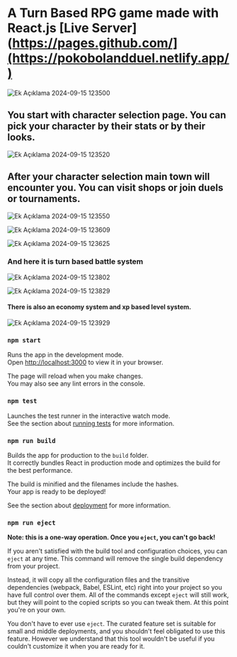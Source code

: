 # A Turn Based RPG game made with React.js [Live Server](https://pages.github.com/](https://pokobolandduel.netlify.app/)

![Ek Açıklama 2024-09-15 123500](https://github.com/user-attachments/assets/92798848-f756-4ced-98d7-cef3799e1685)

## You start with character selection page. You can pick your character by their stats or by their looks.

![Ek Açıklama 2024-09-15 123520](https://github.com/user-attachments/assets/4467c3fe-d46b-4e61-86eb-95a8d82d651f)

## After your character selection main town will encounter you. You can visit shops or join duels or tournaments.

![Ek Açıklama 2024-09-15 123550](https://github.com/user-attachments/assets/c90942b2-079a-441d-99ea-9693404c6954)

![Ek Açıklama 2024-09-15 123609](https://github.com/user-attachments/assets/5c525e3b-bfcd-4478-ab19-e4987d3c7705)

![Ek Açıklama 2024-09-15 123625](https://github.com/user-attachments/assets/5bdbaa4e-e434-475b-9211-90c2bfc2f71b)

### And here it is turn based battle system

![Ek Açıklama 2024-09-15 123802](https://github.com/user-attachments/assets/6e08bd48-a48e-4946-8382-d36924017ac3)

![Ek Açıklama 2024-09-15 123829](https://github.com/user-attachments/assets/3b96cfe8-c11c-4bb6-bcd2-1c110f335030)

#### There is also an economy system and xp based level system.

![Ek Açıklama 2024-09-15 123929](https://github.com/user-attachments/assets/0f6f78cb-ac43-4d5e-9187-b1d958356780)

### `npm start`

Runs the app in the development mode.\
Open [http://localhost:3000](http://localhost:3000) to view it in your browser.

The page will reload when you make changes.\
You may also see any lint errors in the console.

### `npm test`

Launches the test runner in the interactive watch mode.\
See the section about [running tests](https://facebook.github.io/create-react-app/docs/running-tests) for more information.

### `npm run build`

Builds the app for production to the `build` folder.\
It correctly bundles React in production mode and optimizes the build for the best performance.

The build is minified and the filenames include the hashes.\
Your app is ready to be deployed!

See the section about [deployment](https://facebook.github.io/create-react-app/docs/deployment) for more information.

### `npm run eject`

**Note: this is a one-way operation. Once you `eject`, you can't go back!**

If you aren't satisfied with the build tool and configuration choices, you can `eject` at any time. This command will remove the single build dependency from your project.

Instead, it will copy all the configuration files and the transitive dependencies (webpack, Babel, ESLint, etc) right into your project so you have full control over them. All of the commands except `eject` will still work, but they will point to the copied scripts so you can tweak them. At this point you're on your own.

You don't have to ever use `eject`. The curated feature set is suitable for small and middle deployments, and you shouldn't feel obligated to use this feature. However we understand that this tool wouldn't be useful if you couldn't customize it when you are ready for it.
